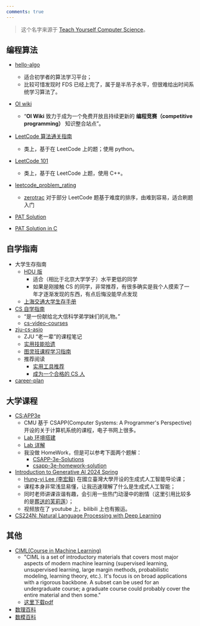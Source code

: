 ```yaml
---
comments: true
---
```

> 这个名字来源于 [Teach Yourself Computer Science](https://teachyourselfcs.com/)。

## 编程算法

- [hello-algo](https://www.hello-algo.com/)
    - 适合初学者的算法学习平台；
    - 比较可惜发现时 FDS 已经上完了，属于是半吊子水平，但很难给出时间系统学习算法了。
- [OI wiki](https://oi-wiki.org/)
    - “**OI Wiki** 致力于成为一个免费开放且持续更新的 **编程竞赛（competitive programming）** 知识整合站点”。
- [LeetCode 算法通关指南](https://algo.itcharge.cn/)
    - 类上，基于在 LeetCode 上的题；使用 python。
- [LeetCode 101](https://github.com/changgyhub/leetcode_101)
    - 类上，基于在 LeetCode 上题，使用 C++。
- [leetcode_problem_rating](https://zerotrac.github.io/leetcode_problem_rating/#/)
    - [zerotrac](https://github.com/zerotrac) 对于部分 LeetCode 题基于难度的排序，由难到容易，适合刷题入门
    
- [PAT Solution](https://github.com/liuchuo/PAT)
- [PAT Solution in C](https://xlucn.github.io/PAT/)

## 自学指南

- 大学生存指南
    - [HDU 版](https://hdu-cs.wiki/)
        - 适合（相比于北京大学学子）水平更低的同学
        - 如果是刚接触 CS 的同学，非常推荐，有很多确实是我个人摸索了一年才逐渐发现的东西，有点后悔没能早点发现
    - [上海交通大学生存手册](https://survivesjtu.gitbook.io/survivesjtumanual)
- [CS 自学指南](https://csdiy.wiki/)
    - “是一份献给北大信科学弟学妹们的礼物。”
    - [cs-video-courses](https://github.com/Developer-Y/cs-video-courses)
- [zju-cs-asio](https://isshikihugh.github.io/zju-cs-asio/)
    - ZJU “老一辈”的课程笔记
    - [实用技能拾遗](https://slides.tonycrane.cc/PracticalSkillsTutorial/)
    - [图灵班课程学习指南](https://zju-turing.github.io/TuringCourses/)
    - 推荐阅读
        - [实用工具推荐](https://turing2024.tonycrane.cc/tools/)
        - [成为一个合格的 CS 人](https://turing2024.tonycrane.cc/cser/)
- [career-plan](https://github.com/nwuzmedoutlook/career-plan)

## 大学课程

- [CS:APP3e](https://csapp.cs.cmu.edu/)
    - CMU 基于 CSAPP(Computer Systems: A Programmer's Perspective) 开设的关于计算机系统的课程，电子书网上很多。
    - [Lab 环境搭建](https://zhuanlan.zhihu.com/p/505497911#:~:text=%E7%B3%BB%E7%BB%9F%E9%83%BD%E6%94%AF%E6%8C%81%E3%80%82-,ubuntu,-%E8%BF%99%E4%B8%AA%E8%84%9A%E6%9C%AC%E6%98%AF)
    - [Lab 详解](https://kkee.top/docs/system/CSAPP)
    - 我没做 HomeWork，但是可以参考下面两个题解：
        - [CSAPP-3e-Solutions](https://dreamanddead.github.io/CSAPP-3e-Solutions/)
        - [csapp-3e-homework-solution](https://valineliu.gitbook.io/deuterium-wiki/reading/cs-jing-dian-shu-ji/csapp-3e-homework-solution)
- [Introduction to Generative AI 2024 Spring](https://speech.ee.ntu.edu.tw/~hylee/genai/2024-spring.php)
    - [Hung-yi Lee (李宏毅)](https://speech.ee.ntu.edu.tw/~hylee/index.html) 在國立臺灣大學开设的生成式人工智能导论课；
    - 课程本身非常浅显易懂，让我迅速理解了什么是生成式人工智能；
    - 同时老师讲课诙谐有趣，会引用一些热门动漫中的剧情（这里引用比较多的是[葬送的芙莉莲](https://zh.wikipedia.org/wiki/%E8%91%AC%E9%80%81%E7%9A%84%E8%8A%99%E8%8E%89%E8%93%AE "葬送的芙莉莲")）；
    - 视频放在了 youtube 上，bilibili 上也有搬运。
 - [CS224N: Natural Language Processing with Deep Learning](https://web.stanford.edu/class/cs224n/) 

## 其他

- [CIML(Course in Machine Learning)](http://ciml.info/)
    - "CIML is a set of introductory materials that covers most major aspects of modern machine learning (supervised learning, unsupervised learning, large margin methods, probabilistic modeling, learning theory, etc.). It's focus is on broad applications with a rigorous backbone. A subset can be used for an undergraduate course; a graduate course could probably cover the entire material and then some."
    - [这里下载pdf](http://ciml.info/dl/v0_99/ciml-v0_99-all.pdf) 
- [数理百科](https://wuli.wiki/index.html)
- [数模百科](https://modelwiki.cn/wiki)
